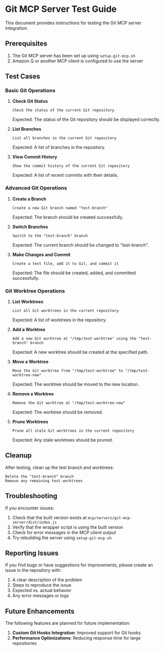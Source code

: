 # Git MCP Server Test Guide

This document provides instructions for testing the Git MCP server integration.

## Prerequisites

1. The Git MCP server has been set up using `setup-git-mcp.sh`
2. Amazon Q or another MCP client is configured to use the server

## Test Cases

### Basic Git Operations

1. **Check Git Status**
   ```
   Check the status of the current Git repository
   ```
   Expected: The status of the Git repository should be displayed correctly.

2. **List Branches**
   ```
   List all branches in the current Git repository
   ```
   Expected: A list of branches in the repository.

3. **View Commit History**
   ```
   Show the commit history of the current Git repository
   ```
   Expected: A list of recent commits with their details.

### Advanced Git Operations

1. **Create a Branch**
   ```
   Create a new Git branch named "test-branch"
   ```
   Expected: The branch should be created successfully.

2. **Switch Branches**
   ```
   Switch to the "test-branch" branch
   ```
   Expected: The current branch should be changed to "test-branch".

3. **Make Changes and Commit**
   ```
   Create a test file, add it to Git, and commit it
   ```
   Expected: The file should be created, added, and committed successfully.

### Git Worktree Operations

1. **List Worktrees**
   ```
   List all Git worktrees in the current repository
   ```
   Expected: A list of worktrees in the repository.

2. **Add a Worktree**
   ```
   Add a new Git worktree at "/tmp/test-worktree" using the "test-branch" branch
   ```
   Expected: A new worktree should be created at the specified path.

3. **Move a Worktree**
   ```
   Move the Git worktree from "/tmp/test-worktree" to "/tmp/test-worktree-new"
   ```
   Expected: The worktree should be moved to the new location.

4. **Remove a Worktree**
   ```
   Remove the Git worktree at "/tmp/test-worktree-new"
   ```
   Expected: The worktree should be removed.

5. **Prune Worktrees**
   ```
   Prune all stale Git worktrees in the current repository
   ```
   Expected: Any stale worktrees should be pruned.

## Cleanup

After testing, clean up the test branch and worktrees:

```
Delete the "test-branch" branch
Remove any remaining test worktrees
```

## Troubleshooting

If you encounter issues:

1. Check that the built version exists at `mcp/servers/git-mcp-server/dist/index.js`
2. Verify that the wrapper script is using the built version
3. Check for error messages in the MCP client output
4. Try rebuilding the server using `setup-git-mcp.sh`

## Reporting Issues

If you find bugs or have suggestions for improvements, please create an issue in the repository with:

1. A clear description of the problem
2. Steps to reproduce the issue
3. Expected vs. actual behavior
4. Any error messages or logs

## Future Enhancements

The following features are planned for future implementation:

1. **Custom Git Hooks Integration**: Improved support for Git hooks
2. **Performance Optimizations**: Reducing response time for large repositories
